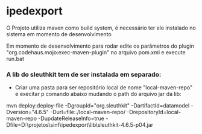 # ipedexport

O Projeto utiliza maven como build system, é necessário ter ele instalado no sistema em momento de desenvolvimento   

Em momento de desenvolvimento para rodar edite os parâmetros do plugin "org.codehaus.mojo:exec-maven-plugin" no arquivo pom.xml e execute run.bat  

### A lib do sleuthkit tem de ser instalada em separado:

- Criar uma pasta para ser repositório local de nome "local-maven-repo" e execitar p comando abaixo mudando o path do arquivo jar da lib:

mvn deploy:deploy-file -DgroupId="org.sleuthkit" -DartifactId=datamodel -Dversion="4.6.5" -Durl=file:./local-maven-repo/ -DrepositoryId=local-maven-repo -DupdateReleaseInfo=true -Dfile=D:\projetos\sinf\ipedexport\lib\sleuthkit-4.6.5-p04.jar